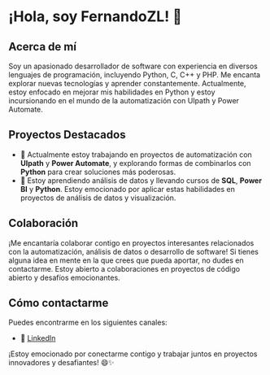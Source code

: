 <!-- Encabezado -->
# ¡Hola, soy FernandoZL! 👋

<!-- Acerca de mí -->
## Acerca de mí
Soy un apasionado desarrollador de software con experiencia en diversos lenguajes de programación, incluyendo Python, C, C++ y PHP. Me encanta explorar nuevas tecnologías y aprender constantemente. Actualmente, estoy enfocado en mejorar mis habilidades en Python y estoy incursionando en el mundo de la automatización con UIpath y Power Automate.

<!-- Proyectos Destacados -->
## Proyectos Destacados
- 🔭 Actualmente estoy trabajando en proyectos de automatización con **UIpath** y **Power Automate**, y explorando formas de combinarlos con **Python** para crear soluciones más poderosas.
- 🌱 Estoy aprendiendo análisis de datos y llevando cursos de **SQL**, **Power BI** y **Python**. Estoy emocionado por aplicar estas habilidades en proyectos de análisis de datos y visualización.

<!-- Colaboración -->
## Colaboración
¡Me encantaría colaborar contigo en proyectos interesantes relacionados con la automatización, análisis de datos o desarrollo de software! Si tienes alguna idea en mente en la que crees que pueda aportar, no dudes en contactarme. Estoy abierto a colaboraciones en proyectos de código abierto y desafíos emocionantes.

<!-- Cómo contactarme -->
## Cómo contactarme
Puedes encontrarme en los siguientes canales:
- 💼 [LinkedIn](https://www.linkedin.com/in/fernandozl/)

<!-- Emojis y Cierre -->
¡Estoy emocionado por conectarme contigo y trabajar juntos en proyectos innovadores y desafiantes! 😄✨
